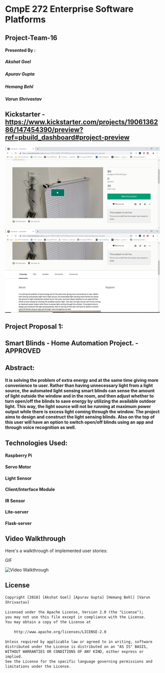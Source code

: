 # CmpE 272 Enterprise Software Platforms

## Project-Team-16

#### Presented By :
##### Akshat Goel
##### Apurav Gupta
##### Hemang Behl
##### Varun Shrivastav

## Kickstarter - https://www.kickstarter.com/projects/1906136286/147454390/preview?ref=pbuild_dashboard#project-preview

<img src='https://github.com/SJSU272LabF18/Project-Team-16/blob/master/ks1.jpeg' title='Kickstarter' width='' alt='Kickstarter' />

<img src='https://github.com/SJSU272LabF18/Project-Team-16/blob/master/ks2.jpeg' title='Kickstarter' width='' alt='Kickstarter' />


## Project Proposal 1:

**Smart Blinds - Home Automation Project. - APPROVED**
------------------------------------------------------------------------------------------------------------
## Abstract: 

#### It is solving the problem of extra energy and at the same time giving more convenience to user. Rather than having unnecessary light from a light source, the automated light sensing smart blinds can sense the amount of light outside the window and in the room, and then adjust whether to turn open/off the blinds to save energy by utilizing the available outdoor light. This way, the light source will not be running at maximum power output while there is excess light coming through the window. The project aims to design and construct the light sensing blinds. Also on the top of this user will have an option to switch open/off blinds using an app and through voice recognition as well.

## Technologies Used:

#### Raspberry Pi
#### Servo Motor
#### Light Sensor
#### Client/Interface Module
#### IR Sensor
#### Lite-server
#### Flask-server



## Video Walkthrough

Here's a walkthrough of implemented user stories:


GIF 

<img src='https://i.imgur.com/HjJpQ9s.gif' title='Video Walkthrough' width='' alt='Video Walkthrough' />

## License

    Copyright [2018] [Akshat Goel] [Apurav Gupta] [Hemang Behl] [Varun Shrivastav]

    Licensed under the Apache License, Version 2.0 (the "License");
    you may not use this file except in compliance with the License.
    You may obtain a copy of the License at

        http://www.apache.org/licenses/LICENSE-2.0

    Unless required by applicable law or agreed to in writing, software
    distributed under the License is distributed on an "AS IS" BASIS,
    WITHOUT WARRANTIES OR CONDITIONS OF ANY KIND, either express or implied.
    See the License for the specific language governing permissions and
    limitations under the License.
